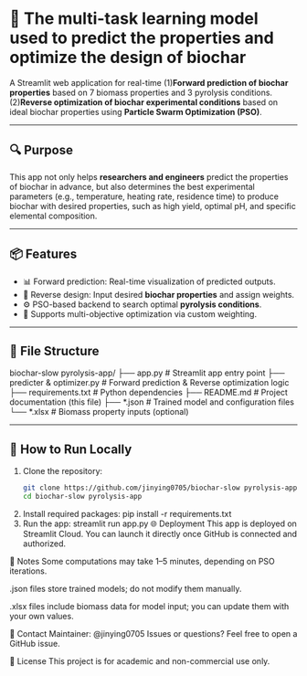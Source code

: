 # 🌱 The multi-task learning model used to predict the properties and optimize the design of biochar

A Streamlit web application for real-time
(1)**Forward prediction of biochar properties** based on 7 biomass properties and 3 pyrolysis conditions.
(2)**Reverse optimization of biochar experimental conditions** based on ideal biochar properties using **Particle Swarm Optimization (PSO)**.

---

## 🔍 Purpose

This app not only helps **researchers and engineers** predict the properties of biochar in advance, but also determines the best experimental parameters (e.g., temperature, heating rate, residence time) to produce biochar with desired properties, such as high yield, optimal pH, and specific elemental composition.

---

## 📦 Features

- 📊 Forward prediction: Real-time visualization of predicted outputs.
- 🔁 Reverse design: Input desired **biochar properties** and assign weights.
- ⚙️ PSO-based backend to search optimal **pyrolysis conditions**.
- 🧠 Supports multi-objective optimization via custom weighting.

---

## 📂 File Structure

biochar-slow pyrolysis-app/
├── app.py # Streamlit app entry point
├── predicter & optimizer.py # Forward prediction & Reverse optimization logic
├── requirements.txt # Python dependencies
├── README.md # Project documentation (this file)
├── *.json # Trained model and configuration files
└── *.xlsx # Biomass property inputs (optional)

---

## 🚀 How to Run Locally

1. Clone the repository:
   ```bash
   git clone https://github.com/jinying0705/biochar-slow pyrolysis-app.git
   cd biochar-slow pyrolysis-app
2. Install required packages:
   pip install -r requirements.txt
3. Run the app:
   streamlit run app.py
🌐 Deployment
This app is deployed on Streamlit Cloud.
You can launch it directly once GitHub is connected and authorized.

🧠 Notes
Some computations may take 1–5 minutes, depending on PSO iterations.

.json files store trained models; do not modify them manually.

.xlsx files include biomass data for model input; you can update them with your own values.

📮 Contact
Maintainer: @jinying0705
Issues or questions? Feel free to open a GitHub issue.

📜 License
This project is for academic and non-commercial use only.

